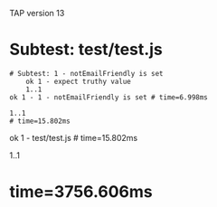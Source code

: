TAP version 13
# Subtest: test/test.js
    # Subtest: 1 - notEmailFriendly is set
        ok 1 - expect truthy value
        1..1
    ok 1 - 1 - notEmailFriendly is set # time=6.998ms
    
    1..1
    # time=15.802ms
ok 1 - test/test.js # time=15.802ms

1..1
# time=3756.606ms

